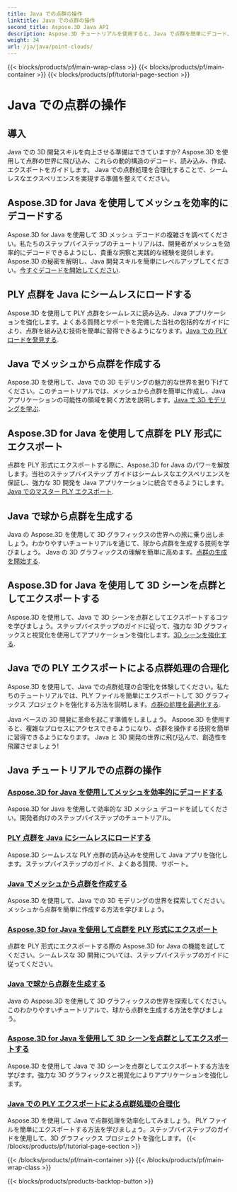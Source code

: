 ```yaml
---
title: Java での点群の操作
linktitle: Java での点群の操作
second_title: Aspose.3D Java API
description: Aspose.3D チュートリアルを使用すると、Java で点群を簡単にデコード、ロード、作成、エクスポート、合理化できます。 3D 開発スキルを段階的に強化してください。
weight: 34
url: /ja/java/point-clouds/
---
```


{{< blocks/products/pf/main-wrap-class >}}
{{< blocks/products/pf/main-container >}}
{{< blocks/products/pf/tutorial-page-section >}}

# Java での点群の操作


## 導入

Java での 3D 開発スキルを向上させる準備はできていますか? Aspose.3D を使用して点群の世界に飛び込み、これらの動的構造のデコード、読み込み、作成、エクスポートをガイドします。 Java での点群処理を合理化することで、シームレスなエクスペリエンスを実現する準備を整えてください。

## Aspose.3D for Java を使用してメッシュを効率的にデコードする
Aspose.3D for Java を使用して 3D メッシュ デコードの複雑さを調べてください。私たちのステップバイステップのチュートリアルは、開発者がメッシュを効率的にデコードできるようにし、貴重な洞察と実践的な経験を提供します。 Aspose.3D の秘密を解明し、Java 開発スキルを簡単にレベルアップしてください。[今すぐデコードを開始してください](./decode-meshes-java/).

## PLY 点群を Java にシームレスにロードする
Aspose.3D を使用して PLY 点群をシームレスに読み込み、Java アプリケーションを強化します。よくある質問とサポートを完備した当社の包括的なガイドにより、点群を組み込む技術を簡単に習得できるようになります。[Java での PLY ロードを発見する](./load-ply-point-clouds-java/).

## Java でメッシュから点群を作成する
Aspose.3D を使用して、Java での 3D モデリングの魅力的な世界を掘り下げてください。このチュートリアルでは、メッシュから点群を簡単に作成し、Java アプリケーションの可能性の領域を開く方法を説明します。[Java で 3D モデリングを学ぶ](./create-point-clouds-java/).

## Aspose.3D for Java を使用して点群を PLY 形式にエクスポート
点群を PLY 形式にエクスポートする際に、Aspose.3D for Java のパワーを解放します。当社のステップバイステップ ガイドはシームレスなエクスペリエンスを保証し、強力な 3D 開発を Java アプリケーションに統合できるようにします。[Java でのマスター PLY エクスポート](./export-point-clouds-ply-java/).

## Java で球から点群を生成する
Java の Aspose.3D を使用して 3D グラフィックスの世界への旅に乗り出しましょう。わかりやすいチュートリアルを通じて、球から点群を生成する技術を学びましょう。 Java の 3D グラフィックスの理解を簡単に高めます。[点群の生成を開始する](./generate-point-clouds-spheres-java/).

## Aspose.3D for Java を使用して 3D シーンを点群としてエクスポートする
Aspose.3D を使用して、Java で 3D シーンを点群としてエクスポートするコツを学びましょう。ステップバイステップのガイドに従って、強力な 3D グラフィックスと視覚化を使用してアプリケーションを強化します。[3D シーンを強化する](./export-3d-scenes-point-clouds-java/).

## Java での PLY エクスポートによる点群処理の合理化
Aspose.3D を使用して、Java での点群処理の合理化を体験してください。私たちのチュートリアルでは、PLY ファイルを簡単にエクスポートして 3D グラフィックス プロジェクトを強化する方法を説明します。[点群の処理を最適化する](./ply-export-point-clouds-java/).

Java ベースの 3D 開発に革命を起こす準備をしましょう。 Aspose.3D を使用すると、複雑なプロセスにアクセスできるようになり、点群を操作する技術を簡単に習得できるようになります。 Java と 3D 開発の世界に飛び込んで、創造性を飛躍させましょう!
## Java チュートリアルでの点群の操作
### [Aspose.3D for Java を使用してメッシュを効率的にデコードする](./decode-meshes-java/)
Aspose.3D for Java を使用して効率的な 3D メッシュ デコードを試してください。開発者向けのステップバイステップのチュートリアル。
### [PLY 点群を Java にシームレスにロードする](./load-ply-point-clouds-java/)
Aspose.3D シームレスな PLY 点群の読み込みを使用して Java アプリを強化します。ステップバイステップのガイド、よくある質問、サポート。
### [Java でメッシュから点群を作成する](./create-point-clouds-java/)
Aspose.3D を使用して、Java での 3D モデリングの世界を探索してください。メッシュから点群を簡単に作成する方法を学びましょう。
### [Aspose.3D for Java を使用して点群を PLY 形式にエクスポート](./export-point-clouds-ply-java/)
点群を PLY 形式にエクスポートする際の Aspose.3D for Java の機能を試してください。シームレスな 3D 開発については、ステップバイステップのガイドに従ってください。
### [Java で球から点群を生成する](./generate-point-clouds-spheres-java/)
Java の Aspose.3D を使用して 3D グラフィックスの世界を探索してください。このわかりやすいチュートリアルで、球から点群を生成する方法を学びましょう。
### [Aspose.3D for Java を使用して 3D シーンを点群としてエクスポートする](./export-3d-scenes-point-clouds-java/)
Aspose.3D を使用して Java で 3D シーンを点群としてエクスポートする方法を学びます。強力な 3D グラフィックスと視覚化によりアプリケーションを強化します。
### [Java での PLY エクスポートによる点群処理の合理化](./ply-export-point-clouds-java/)
Aspose.3D を使用して Java で点群処理を効率化してみましょう。 PLY ファイルを簡単にエクスポートする方法を学びましょう。ステップバイステップのガイドを使用して、3D グラフィックス プロジェクトを強化します。
{{< /blocks/products/pf/tutorial-page-section >}}

{{< /blocks/products/pf/main-container >}}
{{< /blocks/products/pf/main-wrap-class >}}

{{< blocks/products/products-backtop-button >}}
